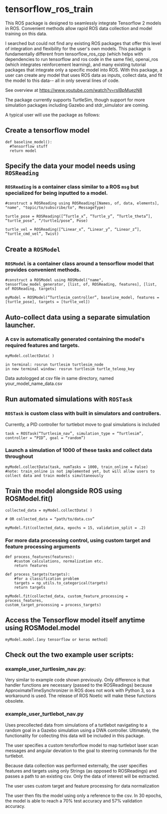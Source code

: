 # tensorflow_ros_train
This ROS package is designed to seamlessly integrate Tensorflow 2 models in ROS. Convenient methods allow rapid ROS data collection and model training on this data.

I searched but could not find any existing ROS packages that offer this level of integration and flexibility for the user's own models. This package is fundamentally different from tensorflow_ros_cpp (which helps with dependencies to run tensorflow and ros code in the same file), openai_ros (which integrates reinforcement learning), and many existing tutorial packages that integrate only a specific model into ROS. With this package, a user can create any model that uses ROS data as inputs, collect data, and fit the model to this data-- all in only several lines of code.

See overview at https://www.youtube.com/watch?v=rslBpMuezN8

The package currently supports TurtleSim, though support for more simulation packages including Gazebo and stdr_simulator are coming.

A typical user will use the package as follows:

## Create a tensorflow model
```
def baseline_model():
  #Tensorflow stuff
  return model
 ```
## Specify the data your model needs using `ROSReading`
### `ROSReading` is a container class similar to a ROS `msg` but specialized for being inputted to a model.
```
#construct a ROSReading using ROSReading([Names, of, data, elements], "name", "topic/to/subscribe/to", MessageType)

turtle_pose = ROSReading([“Turtle_x”, “Turtle_y”, “Turtle_theta”], “turtle_pose”, “/turtle1/pose”, Pose)

turtle_vel = ROSReading([“Linear_x”, “Linear_y”, “Linear_z”], “turtle_cmd_vel”, Twist)
```
## Create a `ROSModel`
### `ROSModel` is a container class around a tensorflow model that provides convenient methods.
```
#construct a ROSModel using ROSModel("name", tensorflow_model_generator, [list, of, ROSReading, features], [list, of ROSReading, targets]

myModel = ROSModel(“Turtlesim_controller”, baseline_model, features = [turtle_pose], targets = [turtle_vel])
```
## Auto-collect data using a separate simulation launcher. 
### A csv is automatically generated containing the model's required features and targets.
```
myModel.collectData( )

in terminal: rosrun turtlesim turtlesim_node
in new terminal window: rosrun turtlesim turtle_teleop_key
```
Data autologged at csv file in same directory, named your_model_name_data.csv

## Run automated simulations with `ROSTask`
### `ROSTask` is custom class with built in simulators and controllers.

Currently, a PID controller for turtlebot move to goal simulations is included
```
task = ROSTask(“Turtlesim_nav”, simulation_type = “Turtlesim”, controller = “PID”, goal = “random”)
```
### Launch a simulation of 1000 of these tasks and collect data throughout
```
myModel.collectData(task, numTasks = 1000, train_online = False)
#note: train_online is not implemented yet, but will allow users to collect data and train models simultaneously 
```
## Train the model alongside ROS using ROSModel.fit()
```
collected_data = myModel.collectData( ) 

# OR collected_data = “path/to/data.csv”

myModel.fit(collected_data, epochs = 15, validation_split = .2) 

```
### For more data processing control, using custom target and feature processing arguments
```
def process_features(features):
    #custom calculations, normalization etc.
    return features

def process_targets(targets):
    #for a classification problem
    targets = np_utils.to_categorical(targets)
    return targets
    
myModel.fit(collected_data, custom_feature_processing = process_features,
custom_target_processing = process_targets)

```
## Access the Tensorflow model itself anytime using ROSModel.model
```
myModel.model.[any tensorflow or keras method]
```
## Check out the two example user scripts:

### example_user_turtlesim_nav.py:
Very similar to example code shown previously. Only difference is that handler functions are necessary (passed to the ROSReadings) because ApproximateTimeSynchronizer in ROS does not work with Python 3, so a workaround is used. The release of ROS Noetic will make these functions obsolete.

### example_user_turtlebot_nav.py
Uses precollected data from simulations of a turtlebot navigating to a random goal in a Gazebo simulation using a DWA controller. Ultimately, the functionality for collecting this data will be included in this package.

The user specifies a custom tensforflow model to map turtlebot laser scan messages and angular deviation to the goal to steering commands for the turtlebot.

Because data collection was performed externally, the user specifies features and targets using only Strings (as opposed to ROSReadings) and passes a path to an existing csv. Only the data of interest will be extracted.

The user uses custom target and feature processing for data normalization

The user then fits the model using only a reference to the csv. In 30 epochs, the model is able to reach a 70% test accuracy and 57% validation accuracy.







